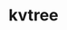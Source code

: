 ---
title: "kvtree"
layout: cache
categories: [package, v0.18.0]
meta: {"versions": ["1.2.0"], "compilers": ["gcc@=7.5.0"], "oss": ["ubuntu18.04"], "platforms": ["linux"], "targets": ["x86_64"], "stacks": ["data-vis-sdk", "e4s", "radiuss", "root"], "num_specs": 3, "num_specs_by_stack": {"data-vis-sdk": 1, "root": 3, "e4s": 1, "radiuss": 1}}
spec_details: [{"hash": "zx2foli7p42kwkyz5iqwcwzgmgaayduc", "compiler": "gcc@=7.5.0", "versions": ["1.2.0"], "os": "ubuntu18.04", "platform": "linux", "target": "x86_64", "variants": ["build_type=RelWithDebInfo", "file_lock=FLOCK", "~ipo", "+mpi", "+shared"], "stacks": ["data-vis-sdk", "root"], "size": "-", "tarball": "https://binaries.spack.io/releases/v0.18.0/build_cache/linux-ubuntu18.04-x86_64/gcc-7.5.0/kvtree-1.2.0/linux-ubuntu18.04-x86_64-gcc-7.5.0-kvtree-1.2.0-zx2foli7p42kwkyz5iqwcwzgmgaayduc.spack"}, {"hash": "zsxm5zw6uitd6onoqgqnpcznhixn7pw3", "compiler": "gcc@=7.5.0", "versions": ["1.2.0"], "os": "ubuntu18.04", "platform": "linux", "target": "x86_64", "variants": ["build_type=RelWithDebInfo", "file_lock=FLOCK", "~ipo", "+mpi", "+shared"], "stacks": ["root", "e4s"], "size": "-", "tarball": "https://binaries.spack.io/releases/v0.18.0/build_cache/linux-ubuntu18.04-x86_64/gcc-7.5.0/kvtree-1.2.0/linux-ubuntu18.04-x86_64-gcc-7.5.0-kvtree-1.2.0-zsxm5zw6uitd6onoqgqnpcznhixn7pw3.spack"}, {"hash": "afzgyz4f57r5bkq2e3suivscsoy54uy4", "compiler": "gcc@=7.5.0", "versions": ["1.2.0"], "os": "ubuntu18.04", "platform": "linux", "target": "x86_64", "variants": ["build_type=RelWithDebInfo", "file_lock=FLOCK", "~ipo", "+mpi", "+shared"], "stacks": ["radiuss", "root"], "size": "-", "tarball": "https://binaries.spack.io/releases/v0.18.0/build_cache/linux-ubuntu18.04-x86_64/gcc-7.5.0/kvtree-1.2.0/linux-ubuntu18.04-x86_64-gcc-7.5.0-kvtree-1.2.0-afzgyz4f57r5bkq2e3suivscsoy54uy4.spack"}]
---